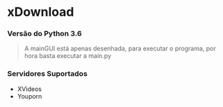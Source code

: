 # xDownload
### Versão do Python 3.6
>A mainGUI está apenas desenhada, para executar o programa, por hora basta executar a main.py
### Servidores Suportados
- XVideos
- Youporn